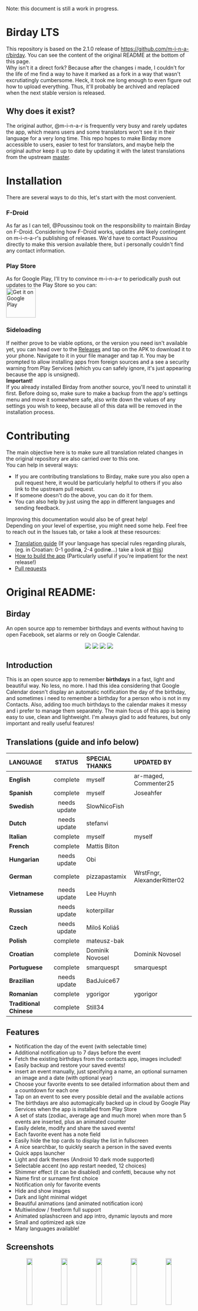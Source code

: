 Note: this document is still a work in progress.
# Birday LTS
This repository is based on the 2.1.0 release of https://github.com/m-i-n-a-r/birday. You can see the content of the original README at the bottom of this page.\
Why isn't it a direct fork? Because after the changes i made, I couldn't for the life of me find a way to have it marked as a fork in a way that wasn't excrutiatingly cumbersome. Heck, it took me long enough to even figure out how to upload everything. Thus, it'll probably be archived and replaced when the next stable version is released.

## Why does it exist?
The original author, @m-i-n-a-r is frequently very busy and rarely updates the app, which means users and some translators won't see it in their language for a very long time. This repo hopes to make Birday more accessible to users, easier to test for translators, and maybe help the original author keep it up to date by updating it with the latest translations from the upstream [master](https://github.com/m-i-n-a-r/birday).

# Installation
There are several ways to do this, let's start with the most convenient.<br> 
### F-Droid
As far as I can tell, @Poussinou took on the responsibility to maintain Birday on F-Droid. Considering how F-Droid works, updates are likely contingent on m-i-n-a-r's publishing of releases. We'd have to contact Poussinou directly to make this version available there, but i personally couldn't find any contact information.<br>
### Play Store
 As for Google Play, I'll try to convince m-i-n-a-r to periodically push out updates to the Play Store so you can: <br>
 [<img src="https://play.google.com/intl/en_us/badges/images/generic/en-play-badge.png"
     alt="Get it on Google Play"
     height="80">](https://play.google.com/store/apps/details?id=com.minar.birday)

 ### Sideloading   
If neither prove to be viable options, or the version you need isn't available yet, you can head over to the [Releases](https://github.com/DominikNovosel/Birday-LTS) and tap on the APK to download it to your phone. Navigate to it in your file manager and tap it. You may be prompted to allow installing apps from foreign sources and a see a security warning from Play Services (which you can safely ignore, it's just appearing because the app is unsigned).<br>
**Important!** <br>
If you already installed Birday from another source, you'll need to uninstall it first. Before doing so, make sure to make a backup from the app's settings menu and move it somewhere safe, also write down the values of any settings you wish to keep, because all of this data will be removed in the installation process.

# Contributing
The main objective here is to make sure all translation related changes in the original repository are also carried over to this one.
<br> 
You can help in several ways:
- If you are contributing translations to Birday, make sure you also open a pull request here, it would be particularly helpful to others if you also link to the upstream pull request.
- If someone doesn't do the above, you can do it for them.
- You can also help by just using the app in different languages and sending feedback.

Improving this documentation  would also be of great help!\
Depending on your level of expertise, you might need some help. Feel free to reach out in the Issues tab, or take a look at these resources:
- [Translation guide](https://github.com/m-i-n-a-r/birday/wiki/Translate-the-app) (If your language has special rules regarding plurals, (eg. in Croatian: 0-1 godin**a**, 2-4 godin**e**...) take a look at [this](https://developer.android.com/guide/topics/resources/string-resource#Plurals))
- [How to build the app](https://github.com/m-i-n-a-r/birday/wiki/Build-the-app-yourself) (Particularly useful if you're impatient for the next release!)
- [Pull requests](https://docs.github.com/en/pull-requests/collaborating-with-pull-requests/proposing-changes-to-your-work-with-pull-requests/about-pull-requests)

# Original README:

## Birday

An open source app to remember birthdays and events without having to open Facebook, set alarms or rely on Google Calendar.

<p align='center'>
  <a href='https://github.com/m-i-n-a-r/birday/blob/master/LICENSE.md'><img src='https://img.shields.io/badge/license-GPL 3-333333'/></a>
  <img src='https://img.shields.io/badge/version-2.1.X-blue'/>
	<img src='https://img.shields.io/badge/status-released-success'/>
	<img src='https://img.shields.io/badge/-translations%20needed!-yellow'/>
</p>

## Introduction
This is an open source app to remember **birthdays** in a fast, light and beautiful way. No less, no more. I had this idea considering that Google Calendar doesn't display an automatic notification the day of the birthday, and sometimes i need to remember a birthday for a person who is not in my Contacts. Also, adding too much birthdays to the calendar makes it messy and i prefer to manage them separately. The main focus of this app is being easy to use, clean and lightweight. I'm always glad to add features, but only important and really useful features!

## Translations (guide and info below)

| LANGUAGE                | STATUS       | SPECIAL THANKS | UPDATED BY                  |
|:------------------------|:------------:|:---------------|:----------------------------|
| **English**             | complete     | myself         | ar-maged, Commenter25       |
| **Spanish**             | complete     | myself         | Joseahfer                   |
| **Swedish**             | needs update | SlowNicoFish   |                             |
| **Dutch**               | needs update | stefanvi       |                             |
| **Italian**             | complete     | myself         | myself                      |
| **French**              | complete     | Mattis Biton   |                             |
| **Hungarian**           | needs update | Obi            |                             |
| **German**              | complete     | pizzapastamix  | WrstFngr, AlexanderRitter02 |
| **Vietnamese**          | needs update | Lee Huynh      |                             |
| **Russian**             | needs update | koterpillar    |                             |
| **Czech**               | needs update | Miloš Koliáš   |                             |
| **Polish**              | complete     | mateusz-bak    |                             |
| **Croatian**            | complete     | Dominik Novosel| Dominik Novosel             |
| **Portuguese**          | complete     | smarquespt     | smarquespt                  |
| **Brazilian**           | needs update | BadJuice67     |                             |
| **Romanian**            | complete     | ygorigor       | ygorigor                    |
| **Traditional Chinese** | complete     | Still34        |                             |

## Features
- Notification the day of the event (with selectable time)
- Additional notification up to 7 days before the event
- Fetch the existing birthdays from the contacts app, images included!
- Easily backup and restore your saved events!
- insert an event manually, just specifying a name, an optional surnamen an image and a date (with optional year)
- Choose your favorite events to see detailed information about them and a countdown for each one
- Tap on an event to see every possible detail and the available actions
- The birthdays are also automagically backed up in cloud by Google Play Services when the app is installed from Play Store
- A set of stats (zodiac, average age and much more) when more than 5 events are inserted, plus an animated counter
- Easily delete, modify and share the saved events!
- Each favorite event has a note field
- Easily hide the top cards to display the list in fullscreen
- A nice searchbar, to quickly search a person in the saved events
- Quick apps launcher
- Light and dark themes (Android 10 dark mode supported)
- Selectable accent (no app restart needed, 12 choices)
- Shimmer effect (it can be disabled) and confetti, because why not
- Name first or surname first choice
- Notification only for favorite events
- Hide and show images
- Dark and light minimal widget
- Beautiful animations (and animated notification icon)
- Multiwindow / freeform full support
- Animated splashscreen and app intro, dynamic layouts and more
- Small and optimized apk size
- Many languages available!

## Screenshots
<p align='center'>
  <img src='https://i.imgur.com/nvZgkQl.png' width='18%'/>
  <img src='https://i.imgur.com/xmMf3YY.png' width='18%'/>
  <img src='https://i.imgur.com/czl7pse.png' width='18%'/>
  <img src='https://i.imgur.com/FHTriHF.png' width='18%'/>
  <img src='https://i.imgur.com/QCAAbfA.png' width='18%'/>

  <img src='https://i.imgur.com/HLWL68m.png' width='18%'/>
  <img src='https://i.imgur.com/DpKmkVl.png' width='18%'/>
  <img src='https://i.imgur.com/TdFaWJc.png' width='18%'/>
  <img src='https://i.imgur.com/PuEyDD1.png' width='18%'/>
  <img src='https://i.imgur.com/ghiz4Ap.png' width='18%'/>
</p>

## Download
The app is available through Google Play and F-Droid\
\
[<img src="https://fdroid.gitlab.io/artwork/badge/get-it-on.png"
     alt="Get it on F-Droid"
     height="80">](https://f-droid.org/packages/com.minar.birday/)
[<img src="https://play.google.com/intl/en_us/badges/images/generic/en-play-badge.png"
     alt="Get it on Google Play"
     height="80">](https://play.google.com/store/apps/details?id=com.minar.birday)

## Credits and contributions
Birday uses some open source libraries, just a few:
- [Material Dialogs](https://github.com/afollestad/material-dialogs)
- [Konfetti](https://github.com/DanielMartinus/Konfetti)
- [App Intro](https://github.com/AppIntro/AppIntro)
- [Shimmer](https://github.com/facebook/shimmer-android)

Currently, Birday supports the languages in the above table. If you want to translate the app in any other language or update an existing translation, just contact me or send a pull request: you'll be quoted both on Github and in the Play Store description. For a detailed guide on how to translate the app, refer to the [Wiki](https://github.com/m-i-n-a-r/birday/wiki/Translate-the-app)

This app was written during my free time as a training. It was first published on May 1, 2020. Many good devs helped me understanding the best practices and they taught me a lot of useful tricks. A special thank to every contributor here and on Reddit. and God bless Stack Overflow.
